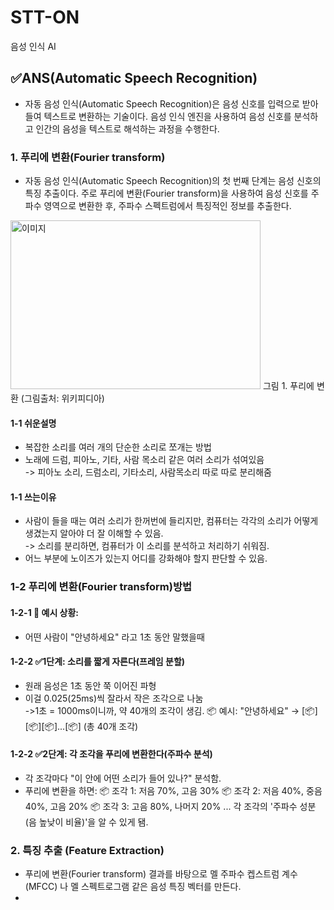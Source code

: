 # STT-ON
음성 인식 AI 

## ✅ANS(Automatic Speech Recognition)
- 자동 음성 인식(Automatic Speech Recognition)은 음성 신호를 입력으로 받아들여 텍스트로 변환하는 기술이다. 음성 인식 엔진을 사용하여
 음성 신호를 분석하고 인간의 음성을 텍스트로 해석하는 과정을 수행한다.
### 1. 푸리에 변환(Fourier transform)
- 자동 음성 인식(Automatic Speech Recognition)의 첫 번째 단계는 음성 신호의 특징 추출이다. 주로 푸리에 변환(Fourier transform)을 사용하여 음성 신호를 주파수 영역으로 변환한 후, 주파수 스펙트럼에서 특징적인 정보를 추출한다.
<img src="https://img1.daumcdn.net/thumb/R1280x0/?scode=mtistory2&fname=https%3A%2F%2Ft1.daumcdn.net%2Fcfile%2Ftistory%2F9967FA3359B63D8122" alt="이미지" width="400" height="270"/>
그림 1. 푸리에 변환 (그림출처: 위키피디아)

#### 1-1 쉬운설명
- 복잡한 소리를 여러 개의 단순한 소리로 쪼개는 방법
- 노래에 드럼, 피아노, 기타, 사람 목소리 같은 여러 소리가 섞여있음<br>
  -> 피아노 소리, 드럼소리, 기타소리, 사람목소리 따로 따로 분리해줌

#### 1-1 쓰는이유
- 사람이 들을 때는 여러 소리가 한꺼번에 들리지만, 컴퓨터는 각각의 소리가 어떻게 생겼는지 알아야 더 잘 이해할 수 있음.<br>
 -> 소리를 분리하면, 컴퓨터가 이 소리를 분석하고 처리하기 쉬워짐.
- 어느 부분에 노이즈가 있는지 어디를 강화해야 할지 판단할 수 있음.

### 1-2 푸리에 변환(Fourier transform)방법

#### 1-2-1 🎤 예시 상황:<br>
- 어떤 사람이 "안녕하세요" 라고 1초 동안 말했을때

#### 1-2-2 ✅1단계: 소리를 짧게 자른다(프레임 분할)
- 원래 음성은 1초 동안 쭉 이어진 파형
- 이걸 0.025(25ms)씩 잘라서 작은 조각으로 나눔<br>
  ->1초 = 1000ms이니까, 약 40개의 조각이 생김.
  📦 예시:
"안녕하세요" → [📦][📦][📦]...[📦] (총 40개 조각)
#### 1-2-2 ✅2단계: 각 조각을 푸리에 변환한다(주파수 분석)
- 각 조각마다 "이 안에 어떤 소리가 들어 있나?" 분석함.
- 푸리에 변환을 하면:
📦 조각 1: 저음 70%, 고음 30%
📦 조각 2: 저음 40%, 중음 40%, 고음 20%
📦 조각 3: 고음 80%, 나머지 20% ...
각 조각의 '주파수 성분(음 높낮이 비율)'을 알 수 있게 됌.

### 2. 특징 추출 (Feature Extraction)
- 푸리에 변환(Fourier transform) 결과를 바탕으로 멜 주파수 켑스트럼 계수(MFCC) 나 멜 스펙트로그램 같은 음성 특징 벡터를 만든다.
- 
